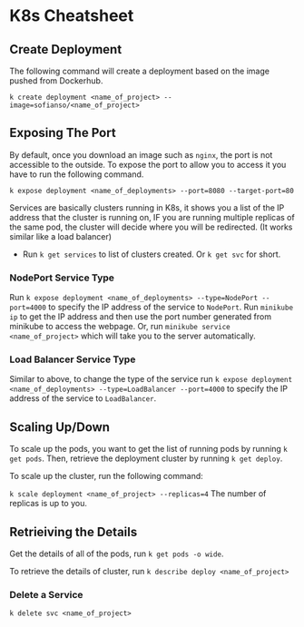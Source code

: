 # K8s Cheatsheet

## Create Deployment

The following command will create a deployment based on the image pushed from Dockerhub.

`k create deployment <name_of_project> --image=sofianso/<name_of_project>`

## Exposing The Port

By default, once you download an image such as `nginx`, the port is not accessible to the outside. To expose the port to allow you to access it you have to run the following command.

`k expose deployment <name_of_deployments> --port=8080 --target-port=80`

Services are basically clusters running in K8s, it shows you a list of the IP address that the cluster is running on, IF you are running multiple replicas of the same pod, the cluster will decide where you will be redirected. (It works similar like a load balancer)

- Run `k get services` to list of clusters created. Or `k get svc` for short.

### NodePort Service Type

Run `k expose deployment <name_of_deployments> --type=NodePort --port=4000` to specify the IP address of the service to `NodePort`. Run `minikube ip` to get the IP address and then use the port number generated from minikube to access the webpage. Or, run `minikube service <name_of_project>` which will take you to the server automatically.

### Load Balancer Service Type

Similar to above, to change the type of the service run `k expose deployment <name_of_deployments> --type=LoadBalancer --port=4000` to specify the IP address of the service to `LoadBalancer`.

## Scaling Up/Down

To scale up the pods, you want to get the list of running pods by running `k get pods`. Then, retrieve the deployment cluster by running `k get deploy`.

To scale up the cluster, run the following command:

`k scale deployment <name_of_project> --replicas=4`
The number of replicas is up to you.

## Retrieiving the Details

Get the details of all of the pods, run `k get pods -o wide`.

To retrieve the details of cluster, run `k describe deploy <name_of_project>`

### Delete a Service

`k delete svc <name_of_project>`
